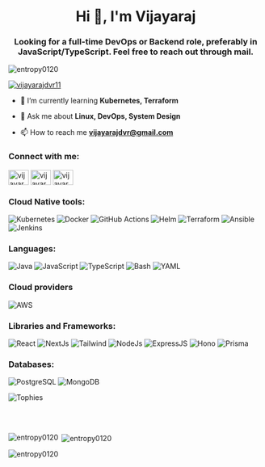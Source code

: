 <h1 align="center">Hi 👋, I'm Vijayaraj</h1>
<h3 align="center" style="font-size: 42 px"> Looking for a full-time DevOps or Backend role, preferably in JavaScript/TypeScript. Feel free to reach out through mail.</h3>

<p align="left"> <img src="https://komarev.com/ghpvc/?username=entropy0120&label=Profile%20views&color=0e75b6&style=flat" alt="entropy0120" /> </p>

<p align="left"> <a href="https://twitter.com/vijayarajdvr11" target="blank"><img src="https://img.shields.io/twitter/follow/vijayarajdvr11?logo=twitter&style=for-the-badge" alt="vijayarajdvr11" /></a> </p>


- 🌱 I’m currently learning **Kubernetes, Terraform**

- 💬 Ask me about **Linux, DevOps, System Design**

- 📫 How to reach me **vijayarajdvr@gmail.com**

<h3 align="left">Connect with me:</h3>
<p align="left">
<a href="https://twitter.com/vijayarajdvr11" target="blank"><img align="center" src="https://raw.githubusercontent.com/rahuldkjain/github-profile-readme-generator/master/src/images/icons/Social/twitter.svg" alt="vijayarajdvr11" height="30" width="40" /></a>
<a href="https://linkedin.com/in/vijayaraj-d" target="blank"><img align="center" src="https://raw.githubusercontent.com/rahuldkjain/github-profile-readme-generator/master/src/images/icons/Social/linked-in-alt.svg" alt="vijayaraj-d" height="30" width="40" /></a>
<a href="https://www.leetcode.com/vijayarajdvr" target="blank"><img align="center" src="https://raw.githubusercontent.com/rahuldkjain/github-profile-readme-generator/master/src/images/icons/Social/leet-code.svg" alt="vijayarajdvr" height="30" width="40" /></a>
</p>

### Cloud Native tools:

![Kubernetes](https://img.shields.io/badge/kubernetes-326ce5?style=for-the-badge&logo=kubernetes&logoColor=white)
![Docker](https://img.shields.io/badge/Docker-2496ED?style=for-the-badge&logo=docker&logoColor=white)
![GitHub Actions](https://img.shields.io/badge/Github_Actions-2088FF?style=for-the-badge&logo=githubactions&logoColor=white)
![Helm](https://img.shields.io/badge/helm-0F1689?style=for-the-badge&logo=helm&logoColor=white)
![Terraform](https://img.shields.io/badge/terraform-844FBA?style=for-the-badge&logo=terraform&logoColor=white)
![Ansible](https://img.shields.io/badge/ansible-black?style=for-the-badge&logo=ansible&logoColor=white)
![Jenkins](https://img.shields.io/badge/Jenkins-323330?style=for-the-badge&logo=jenkins&logoColor=D24939)


### Languages:

![Java](https://img.shields.io/badge/Java-F78C40?style=for-the-badge&logo=openjdk&logoColor=white)
![JavaScript](https://img.shields.io/badge/Javascript-F7DF1E?style=for-the-badge&logo=javascript&logoColor=black)
![TypeScript](https://img.shields.io/badge/typescript-3178C6?style=for-the-badge&logo=typescript&logoColor=white)
![Bash](https://img.shields.io/badge/bash-323330?style=for-the-badge&logo=gnubash&logoColor=white)
![YAML](https://img.shields.io/badge/yaml-323330?style=for-the-badge&logo=yaml&logoColor=white)

### Cloud providers

![AWS](https://img.shields.io/badge/aws-232F3E?style=for-the-badge&logo=amazonwebservices&logoColor=white)

### Libraries and Frameworks:

![React](https://img.shields.io/badge/react-fffff?style=for-the-badge&logo=react&logoColor=blue&color=black)
![NextJs](https://img.shields.io/badge/nextjs-000000?style=for-the-badge&logo=nextdotjs&logoColor=white)
![Tailwind](https://img.shields.io/badge/tailwind-06B6D4?style=for-the-badge&logo=tailwindcss&logoColor=white)
![NodeJs](https://img.shields.io/badge/nodeJs-5FA04E?style=for-the-badge&logo=nodedotjs&logoColor=white)
![ExpressJS](https://img.shields.io/badge/express-000000?style=for-the-badge&logo=express&logoColor=white)
![Hono](https://img.shields.io/badge/hono-E36002?style=for-the-badge&logo=hono&logoColor=white)
![Prisma](https://img.shields.io/badge/prisma-2D3748?style=for-the-badge&logo=prisma&logoColor=white)

### Databases:

![PostgreSQL](https://img.shields.io/badge/postgresql-4169E1?style=for-the-badge&logo=postgresql&logoColor=white)
![MongoDB](https://img.shields.io/badge/mongodb-47A248?style=for-the-badge&logo=mongodb&logoColor=white)

![Tophies](https://github-profile-trophy.vercel.app/?username=EnTRoPY0120&theme=onedark&row=1&no-frame=true)

<br></br>

<p><img align="left" src="https://github-readme-stats.vercel.app/api/top-langs?username=entropy0120&show_icons=true&locale=en&layout=compact&theme=tokyonight" alt="entropy0120" /></p>

<p>&nbsp;<img align="center" src="https://github-readme-stats.vercel.app/api?username=entropy0120&show_icons=true&locale=en&theme=tokyonight" alt="entropy0120" /></p>

<p><img align="center" src="https://github-readme-streak-stats.herokuapp.com/?user=entropy0120&theme=tokyonight" alt="entropy0120" /></p>

